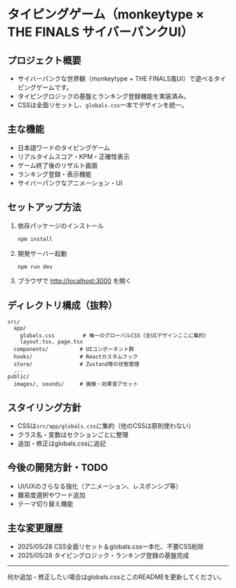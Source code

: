 # タイピングゲーム（monkeytype × THE FINALS サイバーパンクUI）

## プロジェクト概要
- サイバーパンクな世界観（monkeytype + THE FINALS風UI）で遊べるタイピングゲームです。
- タイピングロジックの基盤とランキング登録機能を実装済み。
- CSSは全面リセットし、`globals.css`一本でデザインを統一。




## 主な機能
- 日本語ワードのタイピングゲーム
- リアルタイムスコア・KPM・正確性表示
- ゲーム終了後のリザルト画面
- ランキング登録・表示機能
- サイバーパンクなアニメーション・UI

## セットアップ方法
1. 依存パッケージのインストール
   ```powershell
   npm install
   ```
2. 開発サーバー起動
   ```powershell
   npm run dev
   ```
3. ブラウザで [http://localhost:3000](http://localhost:3000) を開く

## ディレクトリ構成（抜粋）
```
src/
  app/
    globals.css         # 唯一のグローバルCSS（全UIデザインここに集約）
    layout.tsx, page.tsx
  components/          # UIコンポーネント群
  hooks/               # Reactカスタムフック
  store/               # Zustand等の状態管理
  ...
public/
  images/, sounds/     # 画像・効果音アセット
```

## スタイリング方針
- CSSは`src/app/globals.css`に集約（他のCSSは原則使わない）
- クラス名・変数はセクションごとに整理
- 追加・修正はglobals.cssに追記

## 今後の開発方針・TODO
- UI/UXのさらなる強化（アニメーション、レスポンシブ等）
- 難易度選択やワード追加
- テーマ切り替え機能

## 主な変更履歴
- 2025/05/28 CSS全面リセット＆globals.css一本化、不要CSS削除
- 2025/05/28 タイピングロジック・ランキング登録の基盤完成

---

何か追加・修正したい場合はglobals.cssとこのREADMEを更新してください。
